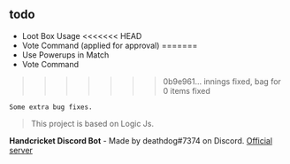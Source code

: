 ## todo
- Loot Box Usage
<<<<<<< HEAD
- Vote Command (applied for approval)
=======
- Use Powerups in Match
- Vote Command
>>>>>>> 0b9e961... innings fixed, bag for 0 items fixed

`Some extra bug fixes.`

> This project is based on Logic Js.

**Handcricket Discord Bot** - Made by deathdog#7374 on Discord.
[Official server](823608260166025217)
